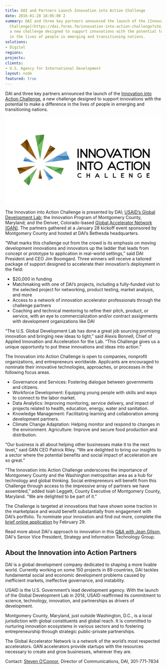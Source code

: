 ```yaml
---
title: DAI and Partners Launch Innovation into Action Challenge
date: 2016-01-28 18:05:00 Z
summary: DAI and three key partners announced the launch of the [Innovation into Action
  Challenge](https://dai.forms.fm/innovation-into-action-challenge?utm_source=dai),
  a new challenge designed to support innovations with the potential to make a difference
  in the lives of people in emerging and transitioning nations.
solutions:
- Digital
regions:
projects:
clients:
- U.S. Agency for International Development
layout: node
featured: true
---
```


DAI and three key partners announced the launch of the [Innovation into Action Challenge](https://dai.forms.fm/innovation-into-action-challenge?utm_source=dai), a new challenge designed to support innovations with the potential to make a difference in the lives of people in emerging and transitioning nations.

![](/assets/images/news/logo_news.jpg)

<!--more-->

The Innovation into Action Challenge is presented by DAI; [USAID’s Global Development Lab](https://www.usaid.gov/GlobalDevLab); the Innovation Program of Montgomery County, Maryland; and the Denver, Colorado-based [Global Accelerator Network (GAN)](http://gan.co/). The partners gathered at a January 28 kickoff event sponsored by Montgomery County and hosted at DAI’s Bethesda headquarters.

“What marks this challenge out from the crowd is its emphasis on moving development innovations and innovators up the ladder that leads from concept or prototype to application in real-world settings,” said DAI President and CEO Jim Boomgard.
Three winners will receive a tailored package of support designed to accelerate their innovation’s deployment in the field:

* $20,000 in funding
* Matchmaking with one of DAI’s projects, including a fully-funded visit to the selected project for networking, product testing, market analysis, and more
* Access to a network of innovation accelerator professionals through the challenge partners
* Coaching and technical mentoring to refine their pitch, product, or service, with an eye to commercialization and/or contract assignments with development organizations like DAI

“The U.S. Global Development Lab has done a great job sourcing promising innovation and bringing new ideas to light,” said Alexis Bonnell, Chief of Applied Innovation and Acceleration for the Lab. “This Challenge gives us a unique opportunity to put these innovations and ideas into action.”

The Innovation into Action Challenge is open to companies, nonprofit organizations, and entrepreneurs worldwide. Applicants are encouraged to nominate their innovative technologies, approaches, or processes in the following focus areas.

* Governance and Services: Fostering dialogue between governments and citizens.
* Workforce Development: Equipping young people with skills and ways to connect to the labor market.
* Data Analytics: Improving monitoring, service delivery, and impact of projects related to health, education, energy, water and sanitation.
* Knowledge Management: Facilitating learning and collaboration among development partners.
* Climate Change Adaptation: Helping monitor and respond to changes in the environment.
Agriculture: Improve and secure food production and distribution.

“Our business is all about helping other businesses make it to the next level,” said GAN CEO Patrick Riley. “We are delighted to bring our insights to a sector where the potential benefits and social impact of acceleration are so great.”

“The Innovation into Action Challenge underscores the importance of Montgomery County and the Washington metropolitan area as a hub for technology and global thinking. Social entrepreneurs will benefit from this Challenge through access to the impressive array of partners we have assembled,” added Isiah Leggett, County Executive of Montgomery County, Maryland. “We are delighted to be part of it.”

The Challenge is targeted at innovations that have shown some traction in the marketplace and would benefit substantially from engagement with DAI’s portfolio. To nominate your innovation and find out more, complete the [brief online application](https://dai.forms.fm/innovation-into-action-challenge?utm_source=dai) by February 29.

<aside>Read more about DAI's approach to innovation in this <a href="http://dai-global-developments.com/articles/innovation-into-action-challenge/">Q&A with Jean Gilson</a>, DAI's Senior Vice President, Strategy and Information Technology Group.</aside>

## About the Innovation into Action Partners

DAI is a global development company dedicated to shaping a more livable world. Currently working on some 150 projects in 89 countries, DAI tackles fundamental social and economic development problems caused by inefficient markets, ineffective governance, and instability.

USAID is the U.S. Government’s lead development agency. With the launch of the Global Development Lab in 2014, USAID reaffirmed its commitment to science, technology, innovation, and partnerships as drivers of development.

Montgomery County, Maryland, just outside Washington, D.C., is a local jurisdiction with global constituents and global reach. It is committed to nurturing innovation ecosystems in various sectors and to fostering entrepreneurship through strategic public-private partnerships.

The Global Accelerator Network is a network of the world’s most respected accelerators. GAN accelerators provide startups with the resources necessary to create and grow businesses, wherever they are.

Contact: [Steven O’Connor](mailto:steven_o'connor@dai.com), Director of Communications, DAI, 301-771-7834
